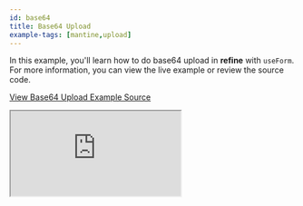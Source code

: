 ```yaml
---
id: base64
title: Base64 Upload
example-tags: [mantine,upload]
---
```


In this example, you'll learn how to do base64 upload in **refine** with `useForm`. For more information, you can view the live example or review the source code.

[View Base64 Upload Example Source](https://github.com/refinedev/refine/tree/master/examples/upload/mantine/base64)

<iframe loading="lazy" src="https://stackblitz.com/github/refinedev/refine/tree/master/examples/upload/mantine/base64?embed=1&view=preview&theme=dark&preset=node&ctl=1"
    style={{width: "100%", height:"80vh", border: "0px", borderRadius: "8px", overflow:"hidden"}}
    title="mantine-base64-upload"
></iframe>

